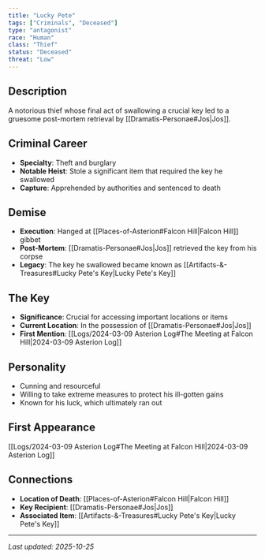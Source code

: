 ```yaml
---
title: "Lucky Pete"
tags: ["Criminals", "Deceased"]
type: "antagonist"
race: "Human"
class: "Thief"
status: "Deceased"
threat: "Low"
---
```


## Description
A notorious thief whose final act of swallowing a crucial key led to a gruesome post-mortem retrieval by [[Dramatis-Personae#Jos|Jos]].

## Criminal Career
- **Specialty**: Theft and burglary
- **Notable Heist**: Stole a significant item that required the key he swallowed
- **Capture**: Apprehended by authorities and sentenced to death

## Demise
- **Execution**: Hanged at [[Places-of-Asterion#Falcon Hill|Falcon Hill]] gibbet
- **Post-Mortem**: [[Dramatis-Personae#Jos|Jos]] retrieved the key from his corpse
- **Legacy**: The key he swallowed became known as [[Artifacts-&-Treasures#Lucky Pete's Key|Lucky Pete's Key]]

## The Key
- **Significance**: Crucial for accessing important locations or items
- **Current Location**: In the possession of [[Dramatis-Personae#Jos|Jos]]
- **First Mention**: [[Logs/2024-03-09 Asterion Log#The Meeting at Falcon Hill|2024-03-09 Asterion Log]]

## Personality
- Cunning and resourceful
- Willing to take extreme measures to protect his ill-gotten gains
- Known for his luck, which ultimately ran out

## First Appearance
[[Logs/2024-03-09 Asterion Log#The Meeting at Falcon Hill|2024-03-09 Asterion Log]]

## Connections
- **Location of Death**: [[Places-of-Asterion#Falcon Hill|Falcon Hill]]
- **Key Recipient**: [[Dramatis-Personae#Jos|Jos]]
- **Associated Item**: [[Artifacts-&-Treasures#Lucky Pete's Key|Lucky Pete's Key]]

---

*Last updated: 2025-10-25*
